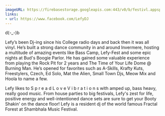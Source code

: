 ```yaml
---
imageURL: https://firebasestorage.googleapis.com:443/v0/b/festivl.appspot.com/o/userContent%2FBD62E0CD-51BD-4565-B961-E8E8CB057E92.png?alt=media&token=edf92ec5-7e81-4712-9ab1-41b80f6a2388
links:
- url: https://www.facebook.com/LefyDJ
---
```

d(-_-)b 

Lefy’s been Dj-ing since his College radio days and back then it was all vinyl. He’s built a strong dance community in and around Invermere, hosting a multitude of amazing events like Bass Camp, Lefy-Fest and some epic nights at Bud's Boogie Parlor. He has gained some valuable experience from playing the Rock Pit for 2 years and The Time of Your Life Dome @ Burning Man. He’s opened for favorites such as A-Skills, Krafty Kuts, Freestylers, Czech, Ed Solo, Mat the Alien, Small Town Djs, Meow Mix and Hoola to name a few.

Lefy likes to S p r e a d  L o v e  V i b r a t i o n s with amped up, bass heavy, really good music. 
From house parties to big festivals, Lefy's zest for life, positive energy and well-intentioned dance sets are sure to get your Booty Shakin' on the dance floor! Lefy is a resident dj of the world famous Fractal Forest at Shambhala Music Festival.